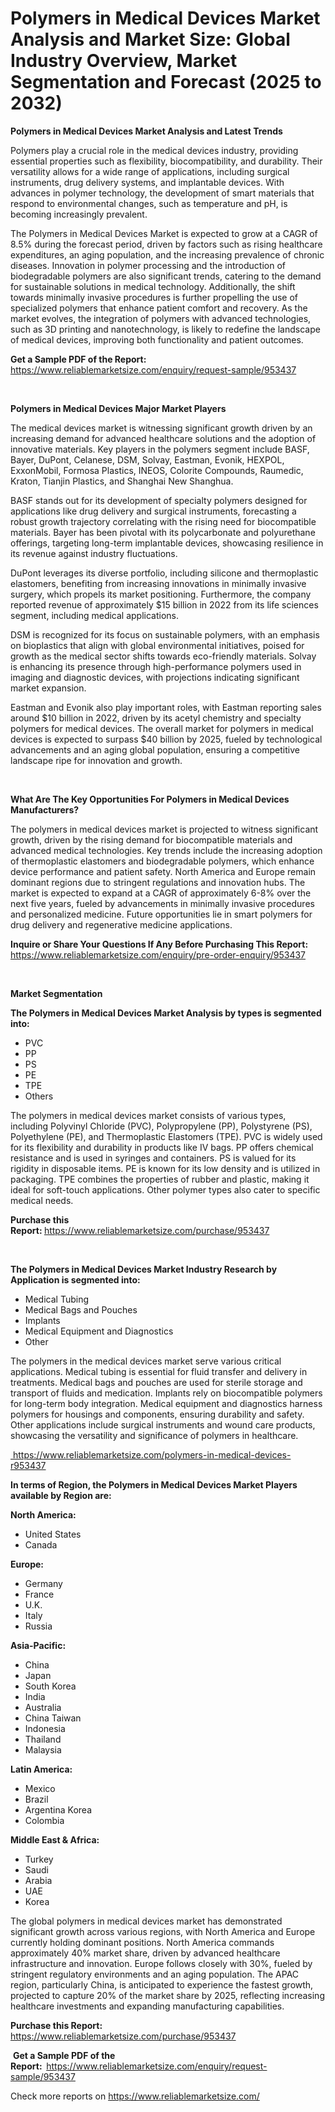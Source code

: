 <p><h1>Polymers in Medical Devices Market Analysis and Market Size: Global Industry Overview, Market Segmentation and Forecast (2025 to 2032)</h1></p><p><strong>Polymers in Medical Devices Market Analysis and Latest Trends</strong></p>
<p><p>Polymers play a crucial role in the medical devices industry, providing essential properties such as flexibility, biocompatibility, and durability. Their versatility allows for a wide range of applications, including surgical instruments, drug delivery systems, and implantable devices. With advances in polymer technology, the development of smart materials that respond to environmental changes, such as temperature and pH, is becoming increasingly prevalent.</p><p>The Polymers in Medical Devices Market is expected to grow at a CAGR of 8.5% during the forecast period, driven by factors such as rising healthcare expenditures, an aging population, and the increasing prevalence of chronic diseases. Innovation in polymer processing and the introduction of biodegradable polymers are also significant trends, catering to the demand for sustainable solutions in medical technology. Additionally, the shift towards minimally invasive procedures is further propelling the use of specialized polymers that enhance patient comfort and recovery. As the market evolves, the integration of polymers with advanced technologies, such as 3D printing and nanotechnology, is likely to redefine the landscape of medical devices, improving both functionality and patient outcomes.</p></p>
<p><strong>Get a Sample PDF of the Report:&nbsp;</strong> <a href="https://www.reliablemarketsize.com/enquiry/request-sample/953437?utm_campaign=1197&utm_medium=2&utm_source=Github&utm_content=ia&utm_term=07032025&utm_id=polymers-in-medical-devices">https://www.reliablemarketsize.com/enquiry/request-sample/953437</a></p>
<p>&nbsp;</p>
<p><strong>Polymers in Medical Devices Major Market Players</strong></p>
<p><p>The medical devices market is witnessing significant growth driven by an increasing demand for advanced healthcare solutions and the adoption of innovative materials. Key players in the polymers segment include BASF, Bayer, DuPont, Celanese, DSM, Solvay, Eastman, Evonik, HEXPOL, ExxonMobil, Formosa Plastics, INEOS, Colorite Compounds, Raumedic, Kraton, Tianjin Plastics, and Shanghai New Shanghua. </p><p>BASF stands out for its development of specialty polymers designed for applications like drug delivery and surgical instruments, forecasting a robust growth trajectory correlating with the rising need for biocompatible materials. Bayer has been pivotal with its polycarbonate and polyurethane offerings, targeting long-term implantable devices, showcasing resilience in its revenue against industry fluctuations.</p><p>DuPont leverages its diverse portfolio, including silicone and thermoplastic elastomers, benefiting from increasing innovations in minimally invasive surgery, which propels its market positioning. Furthermore, the company reported revenue of approximately $15 billion in 2022 from its life sciences segment, including medical applications.</p><p>DSM is recognized for its focus on sustainable polymers, with an emphasis on bioplastics that align with global environmental initiatives, poised for growth as the medical sector shifts towards eco-friendly materials. Solvay is enhancing its presence through high-performance polymers used in imaging and diagnostic devices, with projections indicating significant market expansion.</p><p>Eastman and Evonik also play important roles, with Eastman reporting sales around $10 billion in 2022, driven by its acetyl chemistry and specialty polymers for medical devices. The overall market for polymers in medical devices is expected to surpass $40 billion by 2025, fueled by technological advancements and an aging global population, ensuring a competitive landscape ripe for innovation and growth.</p></p>
<p>&nbsp;</p>
<p><strong>What Are The Key Opportunities For Polymers in Medical Devices Manufacturers?</strong></p>
<p><p>The polymers in medical devices market is projected to witness significant growth, driven by the rising demand for biocompatible materials and advanced medical technologies. Key trends include the increasing adoption of thermoplastic elastomers and biodegradable polymers, which enhance device performance and patient safety. North America and Europe remain dominant regions due to stringent regulations and innovation hubs. The market is expected to expand at a CAGR of approximately 6-8% over the next five years, fueled by advancements in minimally invasive procedures and personalized medicine. Future opportunities lie in smart polymers for drug delivery and regenerative medicine applications.</p></p>
<p><strong>Inquire or Share Your Questions If Any Before Purchasing This Report:</strong> <a href="https://www.reliablemarketsize.com/enquiry/pre-order-enquiry/953437?utm_campaign=1197&utm_medium=2&utm_source=Github&utm_content=ia&utm_term=07032025&utm_id=polymers-in-medical-devices">https://www.reliablemarketsize.com/enquiry/pre-order-enquiry/953437</a></p>
<p>&nbsp;</p>
<p><strong>Market Segmentation</strong></p>
<p><strong>The Polymers in Medical Devices Market Analysis by types is segmented into:</strong></p>
<p><ul><li>PVC</li><li>PP</li><li>PS</li><li>PE</li><li>TPE</li><li>Others</li></ul></p>
<p><p>The polymers in medical devices market consists of various types, including Polyvinyl Chloride (PVC), Polypropylene (PP), Polystyrene (PS), Polyethylene (PE), and Thermoplastic Elastomers (TPE). PVC is widely used for its flexibility and durability in products like IV bags. PP offers chemical resistance and is used in syringes and containers. PS is valued for its rigidity in disposable items. PE is known for its low density and is utilized in packaging. TPE combines the properties of rubber and plastic, making it ideal for soft-touch applications. Other polymer types also cater to specific medical needs.</p></p>
<p><strong>Purchase this Report:&nbsp;</strong><a href="https://www.reliablemarketsize.com/purchase/953437?utm_campaign=1197&utm_medium=2&utm_source=Github&utm_content=ia&utm_term=07032025&utm_id=polymers-in-medical-devices">https://www.reliablemarketsize.com/purchase/953437</a></p>
<p>&nbsp;</p>
<p><strong>The Polymers in Medical Devices Market Industry Research by Application is segmented into:</strong></p>
<p><ul><li>Medical Tubing</li><li>Medical Bags and Pouches</li><li>Implants</li><li>Medical Equipment and Diagnostics</li><li>Other</li></ul></p>
<p><p>The polymers in the medical devices market serve various critical applications. Medical tubing is essential for fluid transfer and delivery in treatments. Medical bags and pouches are used for sterile storage and transport of fluids and medication. Implants rely on biocompatible polymers for long-term body integration. Medical equipment and diagnostics harness polymers for housings and components, ensuring durability and safety. Other applications include surgical instruments and wound care products, showcasing the versatility and significance of polymers in healthcare.</p></p>
<p><a href="https://www.reliablemarketsize.com/polymers-in-medical-devices-r953437?utm_campaign=1197&utm_medium=2&utm_source=Github&utm_content=ia&utm_term=07032025&utm_id=polymers-in-medical-devices">&nbsp;https://www.reliablemarketsize.com/polymers-in-medical-devices-r953437</a></p>
<p><strong>In terms of Region, the Polymers in Medical Devices Market Players available by Region are:</strong></p>
<p>
    <p> <strong> North America: </strong>
        <ul>
            <li>United States</li>
            <li>Canada</li>
        </ul>
        </p> 
    <p> <strong> Europe: </strong>
        <ul>
            <li>Germany</li>
            <li>France</li>
            <li>U.K.</li>
            <li>Italy</li>
            <li>Russia</li>
        </ul>
        </p> 
    <p> <strong> Asia-Pacific: </strong>
        <ul>
            <li>China</li>
            <li>Japan</li>
            <li>South Korea</li>
            <li>India</li>
            <li>Australia</li>
            <li>China Taiwan</li>
            <li>Indonesia</li>
            <li>Thailand</li>
            <li>Malaysia</li>
        </ul>
        </p> 
    <p> <strong> Latin America: </strong>
        <ul>
            <li>Mexico</li>
            <li>Brazil</li>
            <li>Argentina Korea</li>
            <li>Colombia</li>
        </ul>
        </p> 
    <p> <strong> Middle East & Africa: </strong>
        <ul>
            <li>Turkey</li>
            <li>Saudi</li>
            <li>Arabia</li>
            <li>UAE</li>
            <li>Korea</li>
        </ul>
    </p>
    </p>
<p><p>The global polymers in medical devices market has demonstrated significant growth across various regions, with North America and Europe currently holding dominant positions. North America commands approximately 40% market share, driven by advanced healthcare infrastructure and innovation. Europe follows closely with 30%, fueled by stringent regulatory environments and an aging population. The APAC region, particularly China, is anticipated to experience the fastest growth, projected to capture 20% of the market share by 2025, reflecting increasing healthcare investments and expanding manufacturing capabilities.</p></p>
<p><strong>Purchase this Report: </strong><a href="https://www.reliablemarketsize.com/purchase/953437?utm_campaign=1197&utm_medium=2&utm_source=Github&utm_content=ia&utm_term=07032025&utm_id=polymers-in-medical-devices">https://www.reliablemarketsize.com/purchase/953437</a></p>
<p>&nbsp;<strong>Get a Sample PDF of the Report:&nbsp;&nbsp;</strong><a href="https://www.reliablemarketsize.com/enquiry/request-sample/953437?utm_campaign=1197&utm_medium=2&utm_source=Github&utm_content=ia&utm_term=07032025&utm_id=polymers-in-medical-devices">https://www.reliablemarketsize.com/enquiry/request-sample/953437</a></p>
<p><strong></strong></p>
<p>Check more reports on <a href="https://www.reliablemarketsize.com/?utm_campaign=1197&utm_medium=2&utm_source=Github&utm_content=ia&utm_term=07032025&utm_id=polymers-in-medical-devices">https://www.reliablemarketsize.com/</a></p>